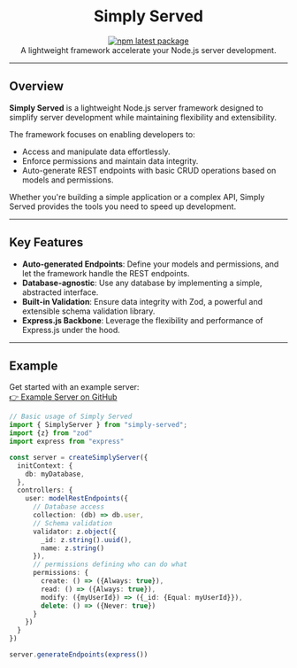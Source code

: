 <h1 align="center">Simply Served</h1>

<div align="center">

[![npm latest package](https://img.shields.io/npm/v/simply-served/latest.svg)](https://www.npmjs.com/package/simply-served)  
A lightweight framework accelerate your Node.js server development.

</div>

---

## Overview

**Simply Served** is a lightweight Node.js server framework designed to simplify server development while maintaining flexibility and extensibility.

The framework focuses on enabling developers to:
- Access and manipulate data effortlessly.
- Enforce permissions and maintain data integrity.
- Auto-generate REST endpoints with basic CRUD operations based on models and permissions.

Whether you're building a simple application or a complex API, Simply Served provides the tools you need to speed up development.

---

## Key Features

- **Auto-generated Endpoints**: Define your models and permissions, and let the framework handle the REST endpoints.
- **Database-agnostic**: Use any database by implementing a simple, abstracted interface.
- **Built-in Validation**: Ensure data integrity with Zod, a powerful and extensible schema validation library.
- **Express.js Backbone**: Leverage the flexibility and performance of Express.js under the hood.

---

## Example

Get started with an example server:  
[👉 Example Server on GitHub](https://github.com/WesleyEdwards/simply-served/tree/main/example/src)

```typescript
// Basic usage of Simply Served
import { SimplyServer } from "simply-served";
import {z} from "zod"
import express from "express"

const server = createSimplyServer({
  initContext: {
    db: myDatabase,
  },
  controllers: {
    user: modelRestEndpoints({
      // Database access
      collection: (db) => db.user,
      // Schema validation
      validator: z.object({
        _id: z.string().uuid(),
        name: z.string()
      }),
      // permissions defining who can do what
      permissions: {
        create: () => ({Always: true}),
        read: () => ({Always: true}),
        modify: ({myUserId}) => ({_id: {Equal: myUserId}}),
        delete: () => ({Never: true})
      }
    })
  }
})

server.generateEndpoints(express())
```
